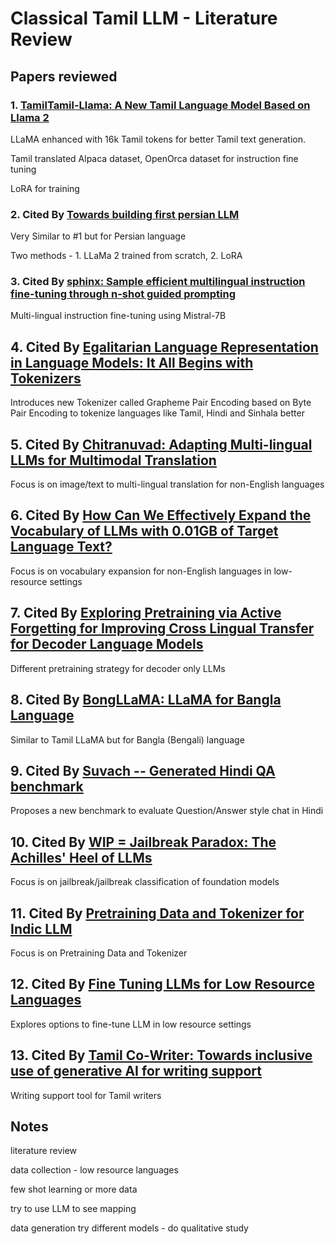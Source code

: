 # Classical Tamil LLM - Literature Review

## Papers reviewed

### 1. [TamilTamil-Llama: A New Tamil Language Model Based on Llama 2](https://arxiv.org/abs/2311.05845)

LLaMA enhanced with 16k Tamil tokens for better Tamil text generation.

Tamil translated Alpaca dataset, OpenOrca dataset for instruction fine tuning

LoRA for training

### 2. Cited By [Towards building first persian LLM](https://arxiv.org/abs/2312.15713)

Very Similar to #1 but for Persian language

Two methods - 1. LLaMa 2 trained from scratch, 2. LoRA

### 3. Cited By [sphinx: Sample efficient multilingual instruction fine-tuning through n-shot guided prompting](https://arxiv.org/abs/2407.09879)

Multi-lingual instruction fine-tuning using Mistral-7B

## 4. Cited By [Egalitarian Language Representation in Language Models: It All Begins with Tokenizers](https://arxiv.org/abs/2409.11501)

Introduces new Tokenizer called Grapheme Pair Encoding based on Byte Pair Encoding to tokenize languages like Tamil, Hindi and Sinhala better

## 5. Cited By [Chitranuvad: Adapting Multi-lingual LLMs for Multimodal Translation](https://aclanthology.org/2024.wmt-1.80/)

Focus is on image/text to multi-lingual translation for non-English languages

## 6. Cited By [How Can We Effectively Expand the Vocabulary of LLMs with 0.01GB of Target Language Text?](https://arxiv.org/abs/2406.11477)

Focus is on vocabulary expansion for non-English languages in low-resource settings

## 7. Cited By [Exploring Pretraining via Active Forgetting for Improving Cross Lingual Transfer for Decoder Language Models](https://arxiv.org/abs/2410.16168)

Different pretraining strategy for decoder only LLMs

## 8. Cited By [BongLLaMA: LLaMA for Bangla Language](https://arxiv.org/abs/2410.21200)

Similar to Tamil LLaMA but for Bangla (Bengali) language

## 9. Cited By [Suvach -- Generated Hindi QA benchmark](https://arxiv.org/abs/2404.19254)

Proposes a new benchmark to evaluate Question/Answer style chat in Hindi

## 10. Cited By [WIP = Jailbreak Paradox: The Achilles' Heel of LLMs](https://arxiv.org/abs/2406.12702)

Focus is on jailbreak/jailbreak classification of foundation models

## 11. Cited By [Pretraining Data and Tokenizer for Indic LLM](https://arxiv.org/abs/2407.12481)

Focus is on Pretraining Data and Tokenizer

## 12. Cited By [Fine Tuning LLMs for Low Resource Languages](https://ieeexplore.ieee.org/abstract/document/10660753)

Explores options to fine-tune LLM in low resource settings

## 13. Cited By [Tamil Co-Writer: Towards inclusive use of generative AI for writing support](https://ceur-ws.org/Vol-3667/GenAILA-paper9.pdf)

Writing support tool for Tamil writers




## Notes

literature review

data collection - low resource languages

few shot learning or more data

try to use LLM to see mapping

data generation try different models - do qualitative study


